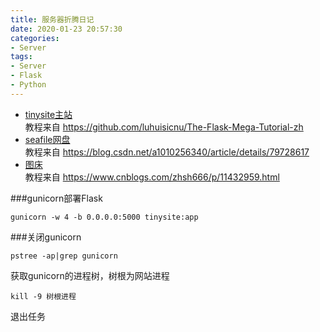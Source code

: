 ```yaml
---
title: 服务器折腾日记
date: 2020-01-23 20:57:30
categories: 
- Server
tags:
- Server
- Flask
- Python
---
```


- [tinysite主站](http://120.55.88.72:5000/login)  
教程来自 https://github.com/luhuisicnu/The-Flask-Mega-Tutorial-zh  
- [seafile网盘](http://120.55.88.72:8000)     
教程来自 https://blog.csdn.net/a1010256340/article/details/79728617  
- [图床](http://120.55.88.72:8001/)  
教程来自 https://www.cnblogs.com/zhsh666/p/11432959.html  

###gunicorn部署Flask  
```shell
gunicorn -w 4 -b 0.0.0.0:5000 tinysite:app
```  

###关闭gunicorn
```shell
pstree -ap|grep gunicorn
```
获取gunicorn的进程树，树根为网站进程
```shell
kill -9 树根进程
```
退出任务
